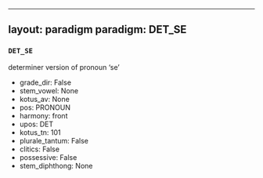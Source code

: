 
---
layout: paradigm
paradigm: DET_SE
---
### ` DET_SE `

determiner version of pronoun ‘se’
* grade_dir: False
* stem_vowel: None
* kotus_av: None
* pos: PRONOUN
* harmony: front
* upos: DET
* kotus_tn: 101
* plurale_tantum: False
* clitics: False
* possessive: False
* stem_diphthong: None
